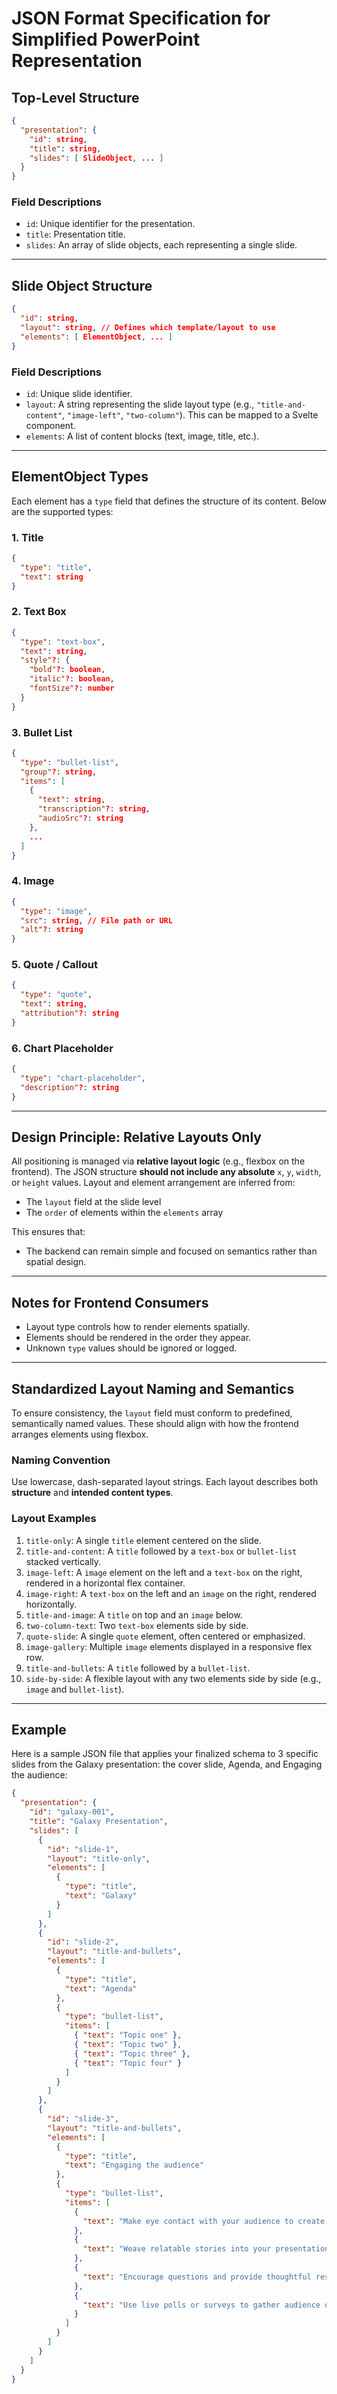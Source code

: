 # JSON Format Specification for Simplified PowerPoint Representation

## Top-Level Structure

```json
{
  "presentation": {
    "id": string,
    "title": string,
    "slides": [ SlideObject, ... ]
  }
}
```

### Field Descriptions

* `id`: Unique identifier for the presentation.
* `title`: Presentation title.
* `slides`: An array of slide objects, each representing a single slide.

---

## Slide Object Structure

```json
{
  "id": string,
  "layout": string, // Defines which template/layout to use
  "elements": [ ElementObject, ... ]
}
```

### Field Descriptions

* `id`: Unique slide identifier.
* `layout`: A string representing the slide layout type (e.g., `"title-and-content"`, `"image-left"`, `"two-column"`). This can be mapped to a Svelte component.
* `elements`: A list of content blocks (text, image, title, etc.).

---

## ElementObject Types

Each element has a `type` field that defines the structure of its content. Below are the supported types:

### 1. Title

```json
{
  "type": "title",
  "text": string
}
```

### 2. Text Box

```json
{
  "type": "text-box",
  "text": string,
  "style"?: {
    "bold"?: boolean,
    "italic"?: boolean,
    "fontSize"?: number
  }
}
```

### 3. Bullet List

```json
{
  "type": "bullet-list",
  "group"?: string,
  "items": [
    {
      "text": string,
      "transcription"?: string,
      "audioSrc"?: string
    },
    ...
  ]
}
```

### 4. Image

```json
{
  "type": "image",
  "src": string, // File path or URL
  "alt"?: string
}
```

### 5. Quote / Callout

```json
{
  "type": "quote",
  "text": string,
  "attribution"?: string
}
```

### 6. Chart Placeholder

```json
{
  "type": "chart-placeholder",
  "description"?: string
}
```
---

## Design Principle: Relative Layouts Only

All positioning is managed via **relative layout logic** (e.g., flexbox on the frontend). The JSON structure **should not include any absolute** `x`, `y`, `width`, or `height` values. Layout and element arrangement are inferred from:

* The `layout` field at the slide level
* The `order` of elements within the `elements` array

This ensures that:

* The backend can remain simple and focused on semantics rather than spatial design.

---

## Notes for Frontend Consumers

* Layout type controls how to render elements spatially.
* Elements should be rendered in the order they appear.
* Unknown `type` values should be ignored or logged.

---

## Standardized Layout Naming and Semantics

To ensure consistency, the `layout` field must conform to predefined, semantically named values. These should align with how the frontend arranges elements using flexbox.

### Naming Convention

Use lowercase, dash-separated layout strings. Each layout describes both **structure** and **intended content types**.

### Layout Examples

1. `title-only`: A single `title` element centered on the slide.
2. `title-and-content`: A `title` followed by a `text-box` or `bullet-list` stacked vertically.
3. `image-left`: A `image` element on the left and a `text-box` on the right, rendered in a horizontal flex container.
4. `image-right`: A `text-box` on the left and an `image` on the right, rendered horizontally.
5. `title-and-image`: A `title` on top and an `image` below.
6. `two-column-text`: Two `text-box` elements side by side.
7. `quote-slide`: A single `quote` element, often centered or emphasized.
8. `image-gallery`: Multiple `image` elements displayed in a responsive flex row.
9. `title-and-bullets`: A `title` followed by a `bullet-list`.
10. `side-by-side`: A flexible layout with any two elements side by side (e.g., `image` and `bullet-list`).

---

## Example
Here is a sample JSON file that applies your finalized schema to 3 specific slides from the Galaxy presentation: the cover slide, Agenda, and Engaging the audience:

```json
{
  "presentation": {
    "id": "galaxy-001",
    "title": "Galaxy Presentation",
    "slides": [
      {
        "id": "slide-1",
        "layout": "title-only",
        "elements": [
          {
            "type": "title",
            "text": "Galaxy"
          }
        ]
      },
      {
        "id": "slide-2",
        "layout": "title-and-bullets",
        "elements": [
          {
            "type": "title",
            "text": "Agenda"
          },
          {
            "type": "bullet-list",
            "items": [
              { "text": "Topic one" },
              { "text": "Topic two" },
              { "text": "Topic three" },
              { "text": "Topic four" }
            ]
          }
        ]
      },
      {
        "id": "slide-3",
        "layout": "title-and-bullets",
        "elements": [
          {
            "type": "title",
            "text": "Engaging the audience"
          },
          {
            "type": "bullet-list",
            "items": [
              {
                "text": "Make eye contact with your audience to create a sense of intimacy and involvement"
              },
              {
                "text": "Weave relatable stories into your presentation using narratives that make your message memorable and impactful"
              },
              {
                "text": "Encourage questions and provide thoughtful responses to enhance audience participation"
              },
              {
                "text": "Use live polls or surveys to gather audience opinions, promoting engagement and making sure the audience feel involved"
              }
            ]
          }
        ]
      }
    ]
  }
}
```
